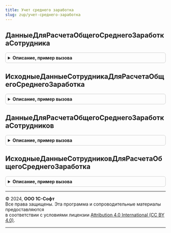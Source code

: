 ```yaml
---
title: Учет среднего заработка
slug: zup/учет-среднего-заработка
---
```



## ДанныеДляРасчетаОбщегоСреднегоЗаработкаСотрудника
<details style="margin: 1em 0; padding: 0.5em; border: 1px solid #ccc; border-radius: 6px;">

<summary style="font-weight: bold; cursor: pointer;">Описание, пример вызова</summary>

```bsl

// Возвращает сведения о начислениях, отработанном времени и коэффициентах индексации
// для расчета среднего заработка.
//
// Параметры:
//  ДанныеСотрудника - Структура - см. функцию ИсходныеДанныеСотрудникаДляРасчетаОбщегоСреднегоЗаработка.
//	ОтборМесяцев - Массив - (необязательный) если определен, данные будут получены только за указанные месяцы.
//	ИсключаемыйРегистратор - (необязательный) документ, движения которого будут исключены из полученных данных.
//	УчитыватьКорректировки - Булево - учет ручных корректировок при получении данных для расчета среднего.
//
// Возвращаемое значение:
//  Структура - со свойствами:
//     * ДанныеОНачислениях - ТаблицаЗначений - содержит колонки:
//        ** Сотрудник - СправочникСсылка.Сотрудники
//        ** Период - Дата
//        ** ПорядокРасчета - ПеречислениеСсылка.ПорядокРасчетаСреднегоЗаработкаОбщий
//        ** СоставнаяЧасть - ПеречислениеСсылка.УчетНачисленийВСреднемЗаработкеОбщий
//        ** Индексируется - Булево
//        ** Сумма - Число
//        ** Год - Число
//        ** ДатаНачалаБазовогоПериода - Дата
//        ** КоличествоМесяцев - Число
//        ** СтатьяФинансирования - СправочникСсылка.СтатьиФинансированияЗарплата
//        ** СпособОтраженияЗарплатыВБухучете - СправочникСсылка.СпособыОтраженияЗарплатыВБухУчете
//        ** СтатьяРасходов - СправочникСсылка.СтатьиРасходовЗарплата
//        ** ОблагаетсяЕНВД - Булево
//        ** Источник - ПеречислениеСсылка.ИсточникиДанныхДляРасчетаСреднегоЗаработка
//     * ДанныеОВремени - ТаблицаЗначений - содержит колонки:
//        ** Сотрудник - СправочникСсылка.Сотрудники
//        ** Период - Дата
//        ** ПорядокРасчета - ПеречислениеСсылка.ПорядокРасчетаСреднегоЗаработкаОбщий
//        ** ОтработаноДней - Число
//        ** ОтработаноЧасов - Число
//        ** ОтработаноДнейПятидневка - Число
//        ** ОтработаноЧасовПятидневка - Число
//        ** ОтработаноДнейКалендарных - Число
//        ** ОтработаноДнейШестидневка - Число
//        ** НормаДнейПроизводственныйКалендарь - Число
//        ** НормаЧасовПроизводственныйКалендарь - Число
//        ** Источник - ПеречислениеСсылка.ИсточникиДанныхДляРасчетаСреднегоЗаработка
//     * ДанныеОбИндексации - ТаблицаЗначений - содержит колонки:
//        ** Сотрудник - СправочникСсылка.Сотрудники
//        ** Период - Дата
//        ** КоэффициентИндексации - Число
//
Функция ДанныеДляРасчетаОбщегоСреднегоЗаработкаСотрудника( Экспорт
```

Пример вызова
```bsl
Результат = УчетСреднегоЗаработка.ДанныеДляРасчетаОбщегоСреднегоЗаработкаСотрудника();
```
</details>

## ИсходныеДанныеСотрудникаДляРасчетаОбщегоСреднегоЗаработка
<details style="margin: 1em 0; padding: 0.5em; border: 1px solid #ccc; border-radius: 6px;">

<summary style="font-weight: bold; cursor: pointer;">Описание, пример вызова</summary>

```bsl

// Возвращает структуру параметров для ДанныеДляРасчетаОбщегоСреднегоЗаработкаСотрудника.
//
// Возвращаемое значение:
//  Структура - со свойствами:
//     * Сотрудник - СправочникСсылка.Сотрудники - сотрудник организации.
//     * ПорядокРасчета - ПеречислениеСсылка.ПорядокРасчетаСреднегоЗаработкаОбщий - правила расчета общего среднего заработка.
//     * ДатаНачалаСобытия - Дата - дата начала отпуска, командировки и т. д.
//     * НачалоПериодаРасчетаСреднего - Дата - начало периода расчета среднего заработка.
//     * ОкончаниеПериодаРасчетаСреднего - Дата - окончание периода расчета среднего заработка.
//
Функция ИсходныеДанныеСотрудникаДляРасчетаОбщегоСреднегоЗаработка() Экспорт
```

Пример вызова
```bsl
Результат = УчетСреднегоЗаработка.ИсходныеДанныеСотрудникаДляРасчетаОбщегоСреднегоЗаработка() 
```
</details>

## ДанныеДляРасчетаОбщегоСреднегоЗаработкаСотрудников
<details style="margin: 1em 0; padding: 0.5em; border: 1px solid #ccc; border-radius: 6px;">

<summary style="font-weight: bold; cursor: pointer;">Описание, пример вызова</summary>

```bsl

// Возвращает сведения о начислениях, отработанном времени и коэффициентах индексации
// для расчета среднего заработка.
//
// Параметры:
//  ДанныеСотрудников - ТаблицаЗначений - см. функцию ИсходныеДанныеСотрудниковДляРасчетаОбщегоСреднегоЗаработка.
//	ОтборМесяцев - Массив - (необязательный) если определен, данные будут получены только за указанные месяцы.
//	ИсключаемыйРегистратор - (необязательный) документ, движения которого будут исключены из полученных данных.
//	УчитыватьКорректировки - Булево - учет ручных корректировок при получении данных для расчета среднего.
//
// Возвращаемое значение:
//  Структура - со свойствами:
//     * ДанныеОНачислениях - ТаблицаЗначений - содержит колонки:
//        ** Сотрудник - СправочникСсылка.Сотрудники
//        ** Период - Дата
//        ** ПорядокРасчета - ПеречислениеСсылка.ПорядокРасчетаСреднегоЗаработкаОбщий
//        ** СоставнаяЧасть - ПеречислениеСсылка.УчетНачисленийВСреднемЗаработкеОбщий
//        ** Индексируется - Булево
//        ** Сумма - Число
//        ** Год - Число
//        ** ДатаНачалаБазовогоПериода - Дата
//        ** КоличествоМесяцев - Число
//        ** СтатьяФинансирования - СправочникСсылка.СтатьиФинансированияЗарплата
//        ** СпособОтраженияЗарплатыВБухучете - СправочникСсылка.СпособыОтраженияЗарплатыВБухУчете
//        ** СтатьяРасходов - СправочникСсылка.СтатьиРасходовЗарплата
//        ** ОблагаетсяЕНВД - Булево
//        ** Источник - ПеречислениеСсылка.ИсточникиДанныхДляРасчетаСреднегоЗаработка
//     * ДанныеОВремени - ТаблицаЗначений - содержит колонки:
//        ** Сотрудник - СправочникСсылка.Сотрудники
//        ** Период - Дата
//        ** ПорядокРасчета - ПеречислениеСсылка.ПорядокРасчетаСреднегоЗаработкаОбщий
//        ** ОтработаноДней - Число
//        ** ОтработаноЧасов - Число
//        ** ОтработаноДнейПятидневка - Число
//        ** ОтработаноЧасовПятидневка - Число
//        ** ОтработаноДнейКалендарных - Число
//        ** ОтработаноДнейШестидневка - Число
//        ** НормаДнейПроизводственныйКалендарь - Число
//        ** НормаЧасовПроизводственныйКалендарь - Число
//        ** Источник - ПеречислениеСсылка.ИсточникиДанныхДляРасчетаСреднегоЗаработка
//     * ДанныеОбИндексации - ТаблицаЗначений - содержит колонки:
//        ** Сотрудник - СправочникСсылка.Сотрудники
//        ** Период - Дата
//        ** КоэффициентИндексации - Число
//
Функция ДанныеДляРасчетаОбщегоСреднегоЗаработкаСотрудников( Экспорт
```

Пример вызова
```bsl
Результат = УчетСреднегоЗаработка.ДанныеДляРасчетаОбщегоСреднегоЗаработкаСотрудников();
```
</details>

## ИсходныеДанныеСотрудниковДляРасчетаОбщегоСреднегоЗаработка
<details style="margin: 1em 0; padding: 0.5em; border: 1px solid #ccc; border-radius: 6px;">

<summary style="font-weight: bold; cursor: pointer;">Описание, пример вызова</summary>

```bsl

// Возвращает пустую таблицу для ДанныеДляРасчетаОбщегоСреднегоЗаработкаСотрудников.
//
// Возвращаемое значение:
//  ТаблицаЗначений - пустая таблица с колонками:
//     * Сотрудник - СправочникСсылка.Сотрудники - сотрудник организации.
//     * ПорядокРасчета - ПеречислениеСсылка.ПорядокРасчетаСреднегоЗаработкаОбщий - правила расчета общего среднего заработка.
//     * ДатаНачалаСобытия - Дата - дата начала отпуска, командировки и т. д.
//     * НачалоПериодаРасчетаСреднего - Дата - начало периода расчета среднего заработка.
//     * ОкончаниеПериодаРасчетаСреднего - Дата - окончание периода расчета среднего заработка.
//
Функция ИсходныеДанныеСотрудниковДляРасчетаОбщегоСреднегоЗаработка() Экспорт
```

Пример вызова
```bsl
Результат = УчетСреднегоЗаработка.ИсходныеДанныеСотрудниковДляРасчетаОбщегоСреднегоЗаработка() 
```
</details>

---

© 2024, **ООО 1С-Софт**  
Все права защищены. Эта программа и сопроводительные материалы предоставляются  
в соответствии с условиями лицензии [Attribution 4.0 International (CC BY 4.0)](https://creativecommons.org/licenses/by/4.0/legalcode).

---
